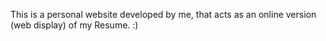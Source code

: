 This is a personal website developed by me, that acts as an online version (web display) of my Resume. :)
